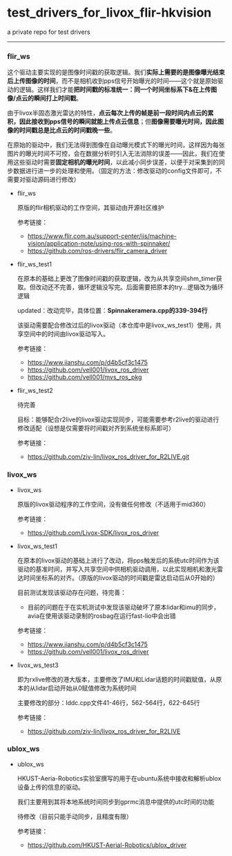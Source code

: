 # test_drivers_for_livox_flir-hkvision
a private repo for test drivers

****

### flir_ws

这个驱动主要实现的是图像时间戳的获取逻辑。我们**实际上需要的是图像曝光结束后上传图像的时间**，而不是相机收到pps信号开始曝光的时间——这个就是原始驱动的逻辑。这样我们才能**把时间戳的标准统一：同一个时间坐标系下&在上传图像/点云的瞬间打上时间戳**。

由于livox半固态激光雷达的特性，**点云每次上传的帧是前一段时间内点云的累积，因此接收到pps信号的瞬间就能上传点云信息**；但**图像需要曝光时间，因此图像的时间戳总是比点云的时间戳晚一些**。



在原始的驱动中，我们无法得到图像在自动曝光模式下的曝光时间，这样因为每张图片的曝光时间不可控，会在数据分析时引入无法消除的误差——因此，我们在使用这些驱动时需要**固定相机的曝光时间**，以此减小同步误差，以便于对采集到的同步数据进行进一步的处理和使用。（固定的方法：修改驱动的config文件即可，不需要对驱动源码进行修改）

- flir_ws

  原版的flir相机驱动的工作空间，其驱动由开源社区维护

  参考链接：

  - https://www.flir.com.au/support-center/iis/machine-vision/application-note/using-ros-with-spinnaker/
  - https://github.com/ros-drivers/flir_camera_driver

- flir_ws_test1

  在原本的基础上更改了图像时间戳的获取逻辑，改为从共享空间shm_timer获取。但改动还不完善，循环逻辑没写完。后面需要把原本的try...逻辑改为循环逻辑

  updated：改动完毕，具体位置：**Spinnakeramera.cpp的339-394行**

  该驱动需要配合修改过后的livox驱动（本仓库中是livox_ws_test1）使用，共享空间中的时间由livox驱动写入。

  参考链接：

  - https://www.jianshu.com/p/d4b5cf3c1475
  - https://github.com/vell001/livox_ros_driver
  - https://github.com/vell001/mvs_ros_pkg

- flir_ws_test2

  待完善

  目标：能够配合r2live的livox驱动实现同步，可能需要参考r2live的驱动进行修改适配（设想是仅需要将时间戳对齐到系统坐标系即可）

  参考链接：

  - https://github.com/ziv-lin/livox_ros_driver_for_R2LIVE.git

### livox_ws

- livox_ws

  原版的livox驱动程序的工作空间，没有做任何修改（不适用于mid360）

  参考链接：

  - https://github.com/Livox-SDK/livox_ros_driver

- livox_ws_test1

  在原本的livox驱动的基础上进行了改动，将pps触发后的系统utc时间作为该驱动的基准时间，并写入共享空间中供相机驱动调用，以此实现相机和激光雷达时间坐标系的对齐。（原版的livox驱动的时间戳是雷达启动后从0开始的）

  目前测试发现该驱动存在问题，待完善：

  - 目前的问题在于在实机测试中发现该驱动破坏了原本lidar和imu的同步，avia在使用该驱动录制的rosbag在运行fast-lio中会出错

  参考链接：

  - https://www.jianshu.com/p/d4b5cf3c1475
  - https://github.com/vell001/livox_ros_driver

- livox_ws_test3

  即为rxlive修改的港大版本，主要修改了IMU和Lidar话题的时间戳赋值，从原本的从lidar启动开始从0赋值修改为系统时间

  主要修改的部分：lddc.cpp文件41-46行，562-564行，622-645行

  参考链接：

  - https://github.com/ziv-lin/livox_ros_driver_for_R2LIVE

### ublox_ws

- ublox_ws

  HKUST-Aeria-Robotics实验室撰写的用于在ubuntu系统中接收和解析ublox设备上传的信息的驱动。

  我们主要用到其将本地系统时间同步到gprmc消息中提供的utc时间的功能

  待修改（目前只能手动同步，且精度有限）

  参考链接：

  - https://github.com/HKUST-Aerial-Robotics/ublox_driver

